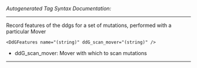 _Autogenerated Tag Syntax Documentation:_

---
Record features of the ddgs for a set of mutations, performed with a particular Mover

```
<DdGFeatures name="(string)" ddG_scan_mover="(string)" />
```

-   ddG_scan_mover: Mover with which to scan mutations

---
